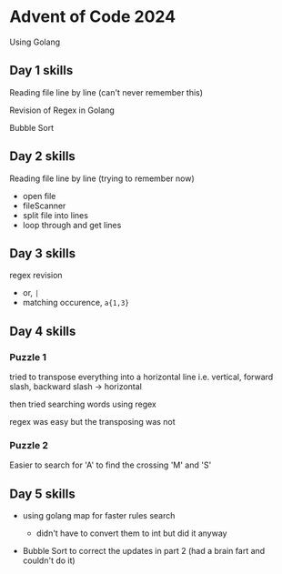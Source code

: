 # Advent of Code 2024
Using Golang

## Day 1 skills
Reading file line by line (can't never remember this)

Revision of Regex in Golang

Bubble Sort

## Day 2 skills
Reading file line by line (trying to remember now)
- open file
- fileScanner
- split file into lines
- loop through and get lines

## Day 3 skills
regex revision
- or, `|`
- matching occurence, `a{1,3}`

## Day 4 skills
### Puzzle 1
tried to transpose everything into a horizontal line
i.e. vertical, forward slash, backward slash -> horizontal

then tried searching words using regex

regex was easy but the transposing was not

### Puzzle 2
Easier to search for 'A' to find the crossing 'M' and 'S'

## Day 5 skills
- using golang map for faster rules search
    - didn't have to convert them to int but did it anyway

- Bubble Sort to correct the updates in part 2 (had a brain fart and couldn't do it)
